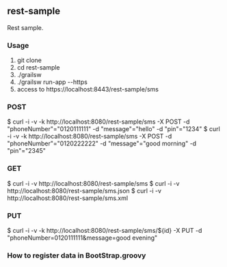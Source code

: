 ## rest-sample

Rest sample.

### Usage

1. git clone
1. cd rest-sample
1. ./grailsw
1. ./grailsw run-app --https
1. access to https://localhost:8443/rest-sample/sms


### POST
$ curl -i -v -k http://localhost:8080/rest-sample/sms -X POST -d "phoneNumber"="0120111111" -d "message"="hello" -d "pin"="1234"
$ curl -i -v -k http://localhost:8080/rest-sample/sms -X POST -d "phoneNumber"="0120222222" -d "message"="good morning" -d "pin"="2345"

### GET 
$ curl -i -v http://localhost:8080/rest-sample/sms
$ curl -i -v http://localhost:8080/rest-sample/sms.json
$ curl -i -v http://localhost:8080/rest-sample/sms.xml

### PUT
$ curl -i -v -k http://localhost:8080/rest-sample/sms/${id} -X PUT -d "phoneNumber=0120111111&message=good evening" 

### How to register data in BootStrap.groovy

